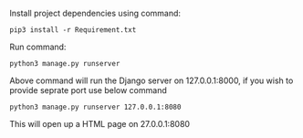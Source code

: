 Install project dependencies using command:

    pip3 install -r Requirement.txt

Run command:

    python3 manage.py runserver

Above command will run the Django server on 127.0.0.1:8000, if you wish to provide seprate port use below command

    python3 manage.py runserver 127.0.0.1:8080

This will open up a HTML page on 27.0.0.1:8080


